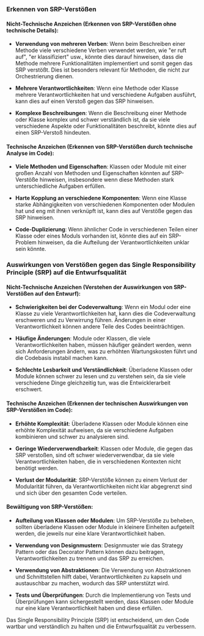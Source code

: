 ### Erkennen von SRP-Verstößen

#### Nicht-Technische Anzeichen (Erkennen von SRP-Verstößen ohne technische Details):

- **Verwendung von mehreren Verben**: Wenn beim Beschreiben einer Methode viele verschiedene Verben verwendet werden, wie "er ruft auf", "er klassifiziert" usw., könnte dies darauf hinweisen, dass die Methode mehrere Funktionalitäten implementiert und somit gegen das SRP verstößt. Dies ist besonders relevant für Methoden, die nicht zur Orchestrierung dienen.

- **Mehrere Verantwortlichkeiten**: Wenn eine Methode oder Klasse mehrere Verantwortlichkeiten hat und verschiedene Aufgaben ausführt, kann dies auf einen Verstoß gegen das SRP hinweisen.

- **Komplexe Beschreibungen**: Wenn die Beschreibung einer Methode oder Klasse komplex und schwer verständlich ist, da sie viele verschiedene Aspekte oder Funktionalitäten beschreibt, könnte dies auf einen SRP-Verstoß hindeuten.

#### Technische Anzeichen (Erkennen von SRP-Verstößen durch technische Analyse im Code):

- **Viele Methoden und Eigenschaften**: Klassen oder Module mit einer großen Anzahl von Methoden und Eigenschaften könnten auf SRP-Verstöße hinweisen, insbesondere wenn diese Methoden stark unterschiedliche Aufgaben erfüllen.

- **Harte Kopplung an verschiedene Komponenten**: Wenn eine Klasse starke Abhängigkeiten von verschiedenen Komponenten oder Modulen hat und eng mit ihnen verknüpft ist, kann dies auf Verstöße gegen das SRP hinweisen.

- **Code-Duplizierung**: Wenn ähnlicher Code in verschiedenen Teilen einer Klasse oder eines Moduls vorhanden ist, könnte dies auf ein SRP-Problem hinweisen, da die Aufteilung der Verantwortlichkeiten unklar sein könnte.

### Auswirkungen von Verstößen gegen das Single Responsibility Principle (SRP) auf die Entwurfsqualität

#### Nicht-Technische Anzeichen (Verstehen der Auswirkungen von SRP-Verstößen auf den Entwurf):

- **Schwierigkeiten bei der Codeverwaltung**: Wenn ein Modul oder eine Klasse zu viele Verantwortlichkeiten hat, kann dies die Codeverwaltung erschweren und zu Verwirrung führen. Änderungen in einer Verantwortlichkeit können andere Teile des Codes beeinträchtigen.

- **Häufige Änderungen**: Module oder Klassen, die viele Verantwortlichkeiten haben, müssen häufiger geändert werden, wenn sich Anforderungen ändern, was zu erhöhten Wartungskosten führt und die Codebasis instabil machen kann.

- **Schlechte Lesbarkeit und Verständlichkeit**: Überladene Klassen oder Module können schwer zu lesen und zu verstehen sein, da sie viele verschiedene Dinge gleichzeitig tun, was die Entwicklerarbeit erschwert.

#### Technische Anzeichen (Erkennen der technischen Auswirkungen von SRP-Verstößen im Code):

- **Erhöhte Komplexität**: Überladene Klassen oder Module können eine erhöhte Komplexität aufweisen, da sie verschiedene Aufgaben kombinieren und schwer zu analysieren sind.

- **Geringe Wiederverwendbarkeit**: Klassen oder Module, die gegen das SRP verstoßen, sind oft schwer wiederverwendbar, da sie viele Verantwortlichkeiten haben, die in verschiedenen Kontexten nicht benötigt werden.

- **Verlust der Modularität**: SRP-Verstöße können zu einem Verlust der Modularität führen, da Verantwortlichkeiten nicht klar abgegrenzt sind und sich über den gesamten Code verteilen.

#### Bewältigung von SRP-Verstößen:

- **Aufteilung von Klassen oder Modulen**: Um SRP-Verstöße zu beheben, sollten überladene Klassen oder Module in kleinere Einheiten aufgeteilt werden, die jeweils nur eine klare Verantwortlichkeit haben.

- **Verwendung von Designmustern**: Designmuster wie das Strategy Pattern oder das Decorator Pattern können dazu beitragen, Verantwortlichkeiten zu trennen und das SRP zu erreichen.

- **Verwendung von Abstraktionen**: Die Verwendung von Abstraktionen und Schnittstellen hilft dabei, Verantwortlichkeiten zu kapseln und austauschbar zu machen, wodurch das SRP unterstützt wird.

- **Tests und Überprüfungen**: Durch die Implementierung von Tests und Überprüfungen kann sichergestellt werden, dass Klassen oder Module nur eine klare Verantwortlichkeit haben und diese erfüllen.

Das Single Responsibility Principle (SRP) ist entscheidend, um den Code wartbar und verständlich zu halten und die Entwurfsqualität zu verbessern.
